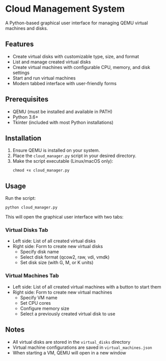 # Cloud Management System

A Python-based graphical user interface for managing QEMU virtual machines and disks.

## Features

- Create virtual disks with customizable type, size, and format
- List and manage created virtual disks
- Create virtual machines with configurable CPU, memory, and disk settings
- Start and run virtual machines
- Modern tabbed interface with user-friendly forms

## Prerequisites

- QEMU (must be installed and available in PATH)
- Python 3.6+
- Tkinter (included with most Python installations)

## Installation

1. Ensure QEMU is installed on your system.
2. Place the `cloud_manager.py` script in your desired directory.
3. Make the script executable (Linux/macOS only):
   ```
   chmod +x cloud_manager.py
   ```

## Usage

Run the script:

```
python cloud_manager.py
```

This will open the graphical user interface with two tabs:

### Virtual Disks Tab
- Left side: List of all created virtual disks
- Right side: Form to create new virtual disks
  - Specify disk name
  - Select disk format (qcow2, raw, vdi, vmdk)
  - Set disk size (with G, M, or K units)

### Virtual Machines Tab
- Left side: List of all created virtual machines with a button to start them
- Right side: Form to create new virtual machines
  - Specify VM name
  - Set CPU cores
  - Configure memory size
  - Select a previously created virtual disk to use

## Notes

- All virtual disks are stored in the `virtual_disks` directory
- Virtual machine configurations are saved in `virtual_machines.json`
- When starting a VM, QEMU will open in a new window